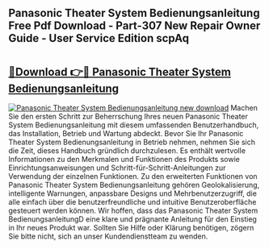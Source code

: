 ## Panasonic Theater System Bedienungsanleitung Free Pdf Download - Part-307 New Repair Owner Guide - User Service Edition scpAq

# <h2><a href="http://df2i8u.blite.top/?on=Panasonic+Theater+System+Bedienungsanleitung">🔗Download 👉🔴 Panasonic Theater System Bedienungsanleitung</a></h2>

[![Panasonic Theater System Bedienungsanleitung new download](https://i.imgur.com/lujVjoI.png)](http://df2i8u.blite.top/?on=Panasonic+Theater+System+Bedienungsanleitung)
Machen Sie den ersten Schritt zur Beherrschung Ihres neuen Panasonic Theater System Bedienungsanleitung mit diesem umfassenden Benutzerhandbuch, das Installation, Betrieb und Wartung abdeckt. Bevor Sie Ihr Panasonic Theater System Bedienungsanleitung in Betrieb nehmen, nehmen Sie sich die Zeit, dieses Handbuch gründlich durchzulesen. Es enthält wertvolle Informationen zu den Merkmalen und Funktionen des Produkts sowie Einrichtungsanweisungen und Schritt-für-Schritt-Anleitungen zur Verwendung der einzelnen Funktionen. Zu den erweiterten Funktionen von Panasonic Theater System Bedienungsanleitung gehören Geolokalisierung, intelligente Warnungen, anpassbare Designs und Mehrbenutzerzugriff, die alle einfach über die benutzerfreundliche und intuitive Benutzeroberfläche gesteuert werden können. Wir hoffen, dass das Panasonic Theater System BedienungsanleitungD eine klare und prägnante Anleitung für den Einstieg in Ihr neues Produkt war. Sollten Sie Hilfe oder Klärung benötigen, zögern Sie bitte nicht, sich an unser Kundendienstteam zu wenden.
